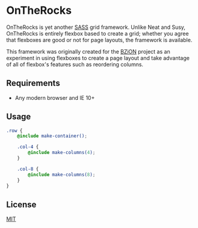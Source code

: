 # OnTheRocks

OnTheRocks is yet another [SASS](http://sass-lang.com/) grid framework. Unlike Neat and Susy, OnTheRocks is entirely flexbox based to create a grid; whether you agree that flexboxes are good or not for page layouts, the framework is available.

This framework was originally created for the [BZiON](https://github.com/allejo/bzion) project as an experiment in using flexboxes to create a page layout and take advantage of all of flexbox's features such as reordering columns.

## Requirements

* Any modern browser and IE 10+

## Usage

```scss
.row {
    @include make-container();

    .col-4 {
        @include make-columns(4);
    }

    .col-8 {
        @include make-columns(8);
    }
}
```

## License

[MIT](https://github.com/allejo/OnTheRocks/blob/master/LICENSE.md)